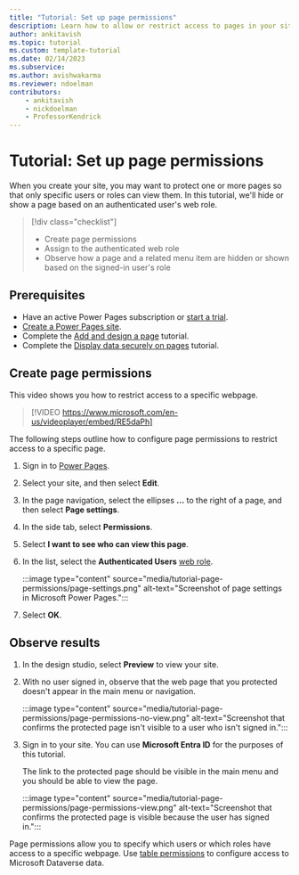 ```yaml
---
title: "Tutorial: Set up page permissions"
description: Learn how to allow or restrict access to pages in your site in Microsoft Power Pages.
author: ankitavish
ms.topic: tutorial
ms.custom: template-tutorial
ms.date: 02/14/2023
ms.subservice:
ms.author: avishwakarma
ms.reviewer: ndoelman
contributors:
    - ankitavish
    - nickdoelman
    - ProfessorKendrick
---
```


# Tutorial: Set up page permissions

When you create your site, you may want to protect one or more pages so that only specific users or roles can view them. In this tutorial, we'll hide or show a page based on an authenticated user's web role.

> [!div class="checklist"]
>
> * Create page permissions
> * Assign to the authenticated web role
> * Observe how a page and a related menu item are hidden or shown based on the signed-in user's role

## Prerequisites

* Have an active Power Pages subscription or [start a trial](trial-signup.md).
* [Create a Power Pages site](create-manage.md).
* Complete the [Add and design a page](tutorial-add-webpage.md) tutorial.
* Complete the [Display data securely on pages](tutorial-display-data-securely.md) tutorial.

## Create page permissions

This video shows you how to restrict access to a specific webpage.

> [!VIDEO https://www.microsoft.com/en-us/videoplayer/embed/RE5daPh]

The following steps outline how to configure page permissions to restrict access to a specific page.

1. Sign in to [Power Pages](https://make.powerpages.microsoft.com/).

1. Select your site, and then select **Edit**.

1. In the page navigation, select the ellipses **...** to the right of a page, and then select **Page settings**.

1. In the side tab, select **Permissions**.

1. Select **I want to see who can view this page**.

1. In the list, select the **Authenticated Users** [web role](../security/create-web-roles.md).

    :::image type="content" source="media/tutorial-page-permissions/page-settings.png" alt-text="Screenshot of page settings in Microsoft Power Pages.":::

1. Select **OK**.

## Observe results

1. In the design studio, select **Preview** to view your site.

1. With no user signed in, observe that the web page that you protected doesn't appear in the main menu or navigation.

    :::image type="content" source="media/tutorial-page-permissions/page-permissions-no-view.png" alt-text="Screenshot that confirms the protected page isn't visible to a user who isn't signed in.":::

1. Sign in to your site. You can use **Microsoft Entra ID** for the purposes of this tutorial.

    The link to the protected page should be visible in the main menu and you should be able to view the page.

    :::image type="content" source="media/tutorial-page-permissions/page-permissions-view.png" alt-text="Screenshot that confirms the protected page is visible because the user has signed in.":::

Page permissions allow you to specify which users or which roles have access to a specific webpage. Use [table permissions](../security/assign-table-permissions.md) to configure access to Microsoft Dataverse data.